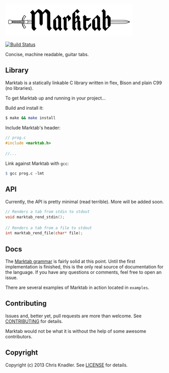 ![Marktab](docs/marktab.png)

[![Build Status](https://travis-ci.org/cknadler/marktab.png?branch=master)](https://travis-ci.org/cknadler/marktab)

Concise, machine readable, guitar tabs.

## Library

Marktab is a statically linkable C library written in flex, Bison and plain C99 (no
libraries). 

To get Marktab up and running in your project...

Build and install it:

```sh
$ make && make install
```

Include Marktab's header:

```c
// prog.c
#include <marktab.h>

//...
```

Link against Marktab with `gcc`:

```Makefile
$ gcc prog.c -lmt
```

## API

Currently, the API is pretty minimal (read terrible). More will be added soon.

```c
// Renders a tab from stdin to stdout
void marktab_rend_stdin();

// Renders a tab from a file to stdout
int marktab_rend_file(char* file);
```

## Docs

The [Marktab grammar](https://github.com/cknadler/marktab/blob/master/docs/grammar.md) is fairly solid at this point. Until the first implementation is finished, this is the only real source of documentation for the language. If you have any questions or comments, feel free to open an issue.

There are several examples of Marktab in action located in `examples`.

## Contributing

Issues and, better yet, pull requests are more than welcome. See [CONTRIBUTING](https://github.com/cknadler/marktab/blob/master/CONTRIBUTING.md) for details.

Marktab would not be what it is without the help of some awesome contributors.

## Copyright

Copyright (c) 2013 Chris Knadler. See [LICENSE](https://github.com/cknadler/marktab/blob/master/LICENSE) for details.

